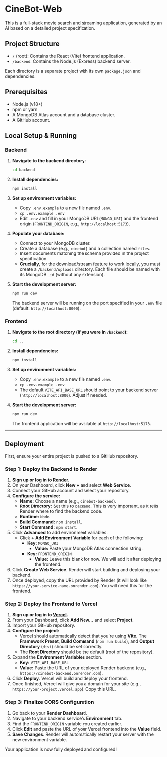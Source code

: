 # CineBot-Web

This is a full-stack movie search and streaming application, generated by an AI based on a detailed project specification.

## Project Structure

- `/` (root): Contains the React (Vite) frontend application.
- `/backend`: Contains the Node.js (Express) backend server.

Each directory is a separate project with its own `package.json` and dependencies.

## Prerequisites

- Node.js (v18+)
- npm or yarn
- A MongoDB Atlas account and a database cluster.
- A GitHub account.

## Local Setup & Running

### Backend

1.  **Navigate to the backend directory:**
    ```sh
    cd backend
    ```

2.  **Install dependencies:**
    ```sh
    npm install
    ```

3.  **Set up environment variables:**
    - Copy `.env.example` to a new file named `.env`.
    - `cp .env.example .env`
    - Edit `.env` and fill in your MongoDB URI (`MONGO_URI`) and the frontend origin (`FRONTEND_ORIGIN`, e.g., `http://localhost:5173`).

4.  **Populate your database:**
    - Connect to your MongoDB cluster.
    - Create a database (e.g., `cinebot`) and a collection named `files`.
    - Insert documents matching the schema provided in the project specification.
    - **Crucially**, for the download/stream feature to work locally, you must create a `/backend/uploads` directory. Each file should be named with its MongoDB `_id` (without any extension).

5.  **Start the development server:**
    ```sh
    npm run dev
    ```
    The backend server will be running on the port specified in your `.env` file (default: `http://localhost:8000`).

### Frontend

1.  **Navigate to the root directory (if you were in `/backend`):**
    ```sh
    cd ..
    ```

2.  **Install dependencies:**
    ```sh
    npm install
    ```

3.  **Set up environment variables:**
    - Copy `.env.example` to a new file named `.env`.
    - `cp .env.example .env`
    - The default `VITE_API_BASE_URL` should point to your backend server (`http://localhost:8000`). Adjust if needed.

4.  **Start the development server:**
    ```sh
    npm run dev
    ```
    The frontend application will be available at `http://localhost:5173`.

---

## Deployment

First, ensure your entire project is pushed to a GitHub repository.

### Step 1: Deploy the Backend to Render

1.  **Sign up or log in to [Render](https://render.com/).**
2.  On your Dashboard, click **New +** and select **Web Service**.
3.  Connect your GitHub account and select your repository.
4.  **Configure the service:**
    - **Name:** Choose a name (e.g., `cinebot-backend`).
    - **Root Directory:** Set this to `backend`. This is very important, as it tells Render where to find the backend code.
    - **Runtime:** `Node`.
    - **Build Command:** `npm install`.
    - **Start Command:** `npm start`.
5.  Click **Advanced** to add environment variables.
    - Click **+ Add Environment Variable** for each of the following:
      - **Key:** `MONGO_URI`
        - **Value:** Paste your MongoDB Atlas connection string.
      - **Key:** `FRONTEND_ORIGIN`
        - **Value:** Leave this blank for now. We will add it after deploying the frontend.
6.  Click **Create Web Service**. Render will start building and deploying your backend.
7.  Once deployed, copy the URL provided by Render (it will look like `https://your-service-name.onrender.com`). You will need this for the frontend.

### Step 2: Deploy the Frontend to Vercel

1.  **Sign up or log in to [Vercel](https://vercel.com/).**
2.  From your Dashboard, click **Add New...** and select **Project**.
3.  Import your GitHub repository.
4.  **Configure the project:**
    - Vercel should automatically detect that you're using **Vite**. The **Framework Preset**, **Build Command** (`npm run build`), and **Output Directory** (`dist`) should be set correctly.
    - The **Root Directory** should be the default (root of the repository).
5.  Expand the **Environment Variables** section.
    - **Key:** `VITE_API_BASE_URL`
    - **Value:** Paste the URL of your deployed Render backend (e.g., `https://cinebot-backend.onrender.com`).
6.  Click **Deploy**. Vercel will build and deploy your frontend.
7.  Once finished, Vercel will give you a domain for your site (e.g., `https://your-project.vercel.app`). Copy this URL.

### Step 3: Finalize CORS Configuration

1.  Go back to your **Render Dashboard**.
2.  Navigate to your backend service's **Environment** tab.
3.  Find the `FRONTEND_ORIGIN` variable you created earlier.
4.  Click **Edit** and paste the URL of your Vercel frontend into the **Value** field.
5.  **Save Changes**. Render will automatically restart your server with the new environment variable.

Your application is now fully deployed and configured!
